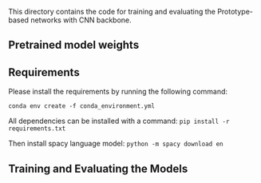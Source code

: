 This directory contains the code for training and evaluating the Prototype-based networks with CNN backbone.


## Pretrained model weights


## Requirements

Please install the requirements by running the following command:

```
conda env create -f conda_environment.yml
```

All dependencies can be installed with a command:
`pip install -r requirements.txt`

Then install spacy language model: 
`python -m spacy download en`

## Training and Evaluating the Models

